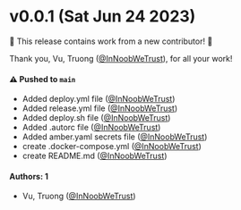 # v0.0.1 (Sat Jun 24 2023)

:tada: This release contains work from a new contributor! :tada:

Thank you, Vu, Truong ([@InNoobWeTrust](https://github.com/InNoobWeTrust)), for all your work!

#### ⚠️ Pushed to `main`

- Added deploy.yml file ([@InNoobWeTrust](https://github.com/InNoobWeTrust))
- Added release.yml file ([@InNoobWeTrust](https://github.com/InNoobWeTrust))
- Added deploy.sh file ([@InNoobWeTrust](https://github.com/InNoobWeTrust))
- Added .autorc file ([@InNoobWeTrust](https://github.com/InNoobWeTrust))
- Added amber.yaml secrets file ([@InNoobWeTrust](https://github.com/InNoobWeTrust))
- create .docker-compose.yml ([@InNoobWeTrust](https://github.com/InNoobWeTrust))
- create README.md ([@InNoobWeTrust](https://github.com/InNoobWeTrust))

#### Authors: 1

- Vu, Truong ([@InNoobWeTrust](https://github.com/InNoobWeTrust))
